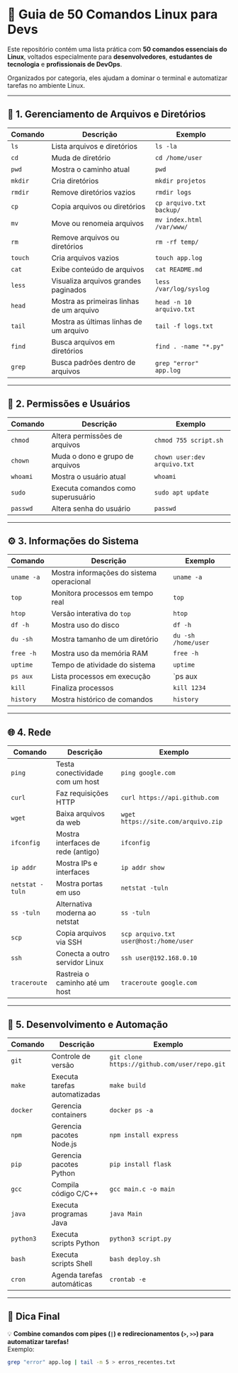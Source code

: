 # 🐧 Guia de 50 Comandos Linux para Devs

Este repositório contém uma lista prática com **50 comandos essenciais do Linux**, voltados especialmente para **desenvolvedores**, **estudantes de tecnologia** e **profissionais de DevOps**.

Organizados por categoria, eles ajudam a dominar o terminal e automatizar tarefas no ambiente Linux.

---

## 📁 1. Gerenciamento de Arquivos e Diretórios

| Comando | Descrição | Exemplo |
|----------|------------|---------|
| `ls` | Lista arquivos e diretórios | `ls -la` |
| `cd` | Muda de diretório | `cd /home/user` |
| `pwd` | Mostra o caminho atual | `pwd` |
| `mkdir` | Cria diretórios | `mkdir projetos` |
| `rmdir` | Remove diretórios vazios | `rmdir logs` |
| `cp` | Copia arquivos ou diretórios | `cp arquivo.txt backup/` |
| `mv` | Move ou renomeia arquivos | `mv index.html /var/www/` |
| `rm` | Remove arquivos ou diretórios | `rm -rf temp/` |
| `touch` | Cria arquivos vazios | `touch app.log` |
| `cat` | Exibe conteúdo de arquivos | `cat README.md` |
| `less` | Visualiza arquivos grandes paginados | `less /var/log/syslog` |
| `head` | Mostra as primeiras linhas de um arquivo | `head -n 10 arquivo.txt` |
| `tail` | Mostra as últimas linhas de um arquivo | `tail -f logs.txt` |
| `find` | Busca arquivos em diretórios | `find . -name "*.py"` |
| `grep` | Busca padrões dentro de arquivos | `grep "error" app.log` |

---

## 🔐 2. Permissões e Usuários

| Comando | Descrição | Exemplo |
|----------|------------|---------|
| `chmod` | Altera permissões de arquivos | `chmod 755 script.sh` |
| `chown` | Muda o dono e grupo de arquivos | `chown user:dev arquivo.txt` |
| `whoami` | Mostra o usuário atual | `whoami` |
| `sudo` | Executa comandos como superusuário | `sudo apt update` |
| `passwd` | Altera senha do usuário | `passwd` |

---

## ⚙️ 3. Informações do Sistema

| Comando | Descrição | Exemplo |
|----------|------------|---------|
| `uname -a` | Mostra informações do sistema operacional | `uname -a` |
| `top` | Monitora processos em tempo real | `top` |
| `htop` | Versão interativa do `top` | `htop` |
| `df -h` | Mostra uso do disco | `df -h` |
| `du -sh` | Mostra tamanho de um diretório | `du -sh /home/user` |
| `free -h` | Mostra uso da memória RAM | `free -h` |
| `uptime` | Tempo de atividade do sistema | `uptime` |
| `ps aux` | Lista processos em execução | `ps aux | grep python` |
| `kill` | Finaliza processos | `kill 1234` |
| `history` | Mostra histórico de comandos | `history` |

---

## 🌐 4. Rede

| Comando | Descrição | Exemplo |
|----------|------------|---------|
| `ping` | Testa conectividade com um host | `ping google.com` |
| `curl` | Faz requisições HTTP | `curl https://api.github.com` |
| `wget` | Baixa arquivos da web | `wget https://site.com/arquivo.zip` |
| `ifconfig` | Mostra interfaces de rede (antigo) | `ifconfig` |
| `ip addr` | Mostra IPs e interfaces | `ip addr show` |
| `netstat -tuln` | Mostra portas em uso | `netstat -tuln` |
| `ss -tuln` | Alternativa moderna ao netstat | `ss -tuln` |
| `scp` | Copia arquivos via SSH | `scp arquivo.txt user@host:/home/user` |
| `ssh` | Conecta a outro servidor Linux | `ssh user@192.168.0.10` |
| `traceroute` | Rastreia o caminho até um host | `traceroute google.com` |

---

## 🧩 5. Desenvolvimento e Automação

| Comando | Descrição | Exemplo |
|----------|------------|---------|
| `git` | Controle de versão | `git clone https://github.com/user/repo.git` |
| `make` | Executa tarefas automatizadas | `make build` |
| `docker` | Gerencia containers | `docker ps -a` |
| `npm` | Gerencia pacotes Node.js | `npm install express` |
| `pip` | Gerencia pacotes Python | `pip install flask` |
| `gcc` | Compila código C/C++ | `gcc main.c -o main` |
| `java` | Executa programas Java | `java Main` |
| `python3` | Executa scripts Python | `python3 script.py` |
| `bash` | Executa scripts Shell | `bash deploy.sh` |
| `cron` | Agenda tarefas automáticas | `crontab -e` |

---

## 📘 Dica Final

💡 **Combine comandos com pipes (`|`) e redirecionamentos (`>`, `>>`) para automatizar tarefas!**  
Exemplo:
```bash
grep "error" app.log | tail -n 5 > erros_recentes.txt
